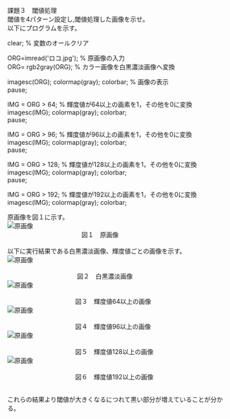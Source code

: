 課題３　閾値処理<br>
閾値を4パターン設定し,閾値処理した画像を示せ。<br>
以下にプログラムを示す。<br>

clear; % 変数のオールクリア<br>

ORG=imread('ロコ.jpg'); % 原画像の入力<br>
ORG= rgb2gray(ORG); % カラー画像を白黒濃淡画像へ変換<br>

imagesc(ORG); colormap(gray); colorbar; % 画像の表示<br>
pause;<br>

IMG = ORG > 64; % 輝度値が64以上の画素を1，その他を0に変換<br>
imagesc(IMG); colormap(gray); colorbar;<br>
pause;<br>

IMG = ORG > 96; % 輝度値が96以上の画素を1，その他を0に変換<br>
imagesc(IMG); colormap(gray); colorbar;<br>
pause;<br>

IMG = ORG > 128; % 輝度値が128以上の画素を1，その他を0に変換<br>
imagesc(IMG); colormap(gray); colorbar;<br>
pause;<br>

IMG = ORG > 192; % 輝度値が192以上の画素を1，その他を0に変換<br>
imagesc(IMG); colormap(gray); colorbar;<br>

原画像を図１に示す。<br>
![原画像](https://github.com/Tomoyuki-Soma/lecture_image_processing/blob/master/kadai3/ロコ.jpg)<br> 
　　　　　　　　　　　　図１　原画像<br>
<br>
以下に実行結果である白黒濃淡画像、輝度値ごとの画像を示す。<br>
![原画像](https://github.com/Tomoyuki-Soma/lecture_image_processing/blob/master/kadai3/Image0.jpg)<br>  
　　　　　　　　　　  　図２　白黒濃淡画像<br>
![原画像](https://github.com/Tomoyuki-Soma/lecture_image_processing/blob/master/kadai3/Image1.jpg)<br>  
　　　　　　　　　　　図３　輝度値64以上の画像<br>
![原画像](https://github.com/Tomoyuki-Soma/lecture_image_processing/blob/master/kadai3/Image2.jpg)<br>  
　　　　　　　　　　　図４　輝度値96以上の画像<br>
![原画像](https://github.com/Tomoyuki-Soma/lecture_image_processing/blob/master/kadai3/Image3.jpg)<br>  
　　　　　　　　　　　図５　輝度値128以上の画像<br>
![原画像](https://github.com/Tomoyuki-Soma/lecture_image_processing/blob/master/kadai3/Image4.jpg)<br>  
　　　　　　　　　　　図６　輝度値192以上の画像<br>
<br>

これらの結果より閾値が大きくなるにつれて黒い部分が増えていることが分かる。
